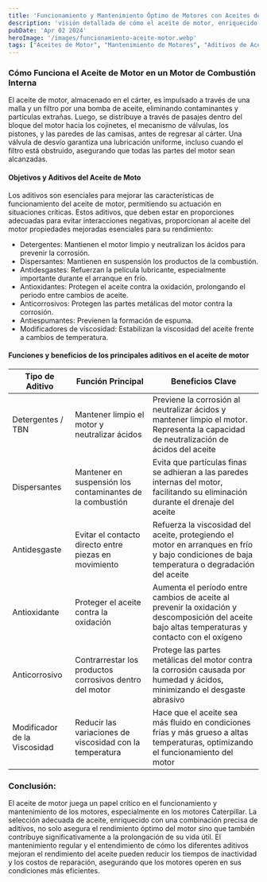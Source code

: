 ```yaml
---
title: 'Funcionamiento y Mantenimiento Óptimo de Motores con Aceites de Motor Especializados'
description: 'visión detallada de cómo el aceite de motor, enriquecido con aditivos específicos, contribuye al rendimiento óptimo y a la prolongación de la vida útil de los motores, con un enfoque especial en los motores Caterpillar'
pubDate: 'Apr 02 2024'
heroImage: '/images/funcionamiento-aceite-motor.webp'
tags: ["Aceites de Motor", "Mantenimiento de Motores", "Aditivos de Aceite"]
---
```

### Cómo Funciona el Aceite de Motor en un Motor de Combustión Interna
El aceite de motor, almacenado en el cárter, es impulsado a través de una malla y un filtro por una bomba de aceite, eliminando contaminantes y partículas extrañas. Luego, se distribuye a través de pasajes dentro del bloque del motor hacia los cojinetes, el mecanismo de válvulas, los pistones, y las paredes de las camisas, antes de regresar al cárter. Una válvula de desvío garantiza una lubricación uniforme, incluso cuando el filtro está obstruido, asegurando que todas las partes del motor sean alcanzadas.
#### Objetivos y Aditivos del Aceite de Moto
Los aditivos son esenciales para mejorar las características de funcionamiento del aceite de motor, permitiendo su actuación en situaciones críticas. Estos aditivos, que deben estar en proporciones adecuadas para evitar interacciones negativas, proporcionan al aceite del motor propiedades mejoradas esenciales para su rendimiento:
- Detergentes: Mantienen el motor limpio y neutralizan los ácidos para prevenir la corrosión.
- Dispersantes: Mantienen en suspensión los productos de la combustión.
- Antidesgastes: Refuerzan la película lubricante, especialmente importante durante el arranque en frío.
- Antioxidantes: Protegen el aceite contra la oxidación, prolongando el periodo entre cambios de aceite.
- Anticorrosivos: Protegen las partes metálicas del motor contra la corrosión.
- Antiespumantes: Previenen la formación de espuma.
- Modificadores de viscosidad: Estabilizan la viscosidad del aceite frente a cambios de temperatura.

#### Funciones y beneficios de los principales aditivos en el aceite de motor

|Tipo de Aditivo|Función Principal|Beneficios Clave|
|---------------|-----------------|----------------|
|Detergentes / TBN|	Mantener limpio el motor y neutralizar ácidos|Previene la corrosión al neutralizar ácidos y mantener limpio el motor. Representa la capacidad de neutralización de ácidos del aceite|
|Dispersantes|Mantener en suspensión los contaminantes de la combustión|Evita que partículas finas se adhieran a las paredes internas del motor, facilitando su eliminación durante el drenaje del aceite|
|Antidesgaste|Evitar el contacto directo entre piezas en movimiento|Refuerza la viscosidad del aceite, protegiendo el motor en arranques en frío y bajo condiciones de baja temperatura o degradación del aceite|
|Antioxidante|Proteger el aceite contra la oxidación|Aumenta el período entre cambios de aceite al prevenir la oxidación y descomposición del aceite bajo altas temperaturas y contacto con el oxígeno|
|Anticorrosivo|Contrarrestar los productos corrosivos dentro del motor|Protege las partes metálicas del motor contra la corrosión causada por humedad y ácidos, minimizando el desgaste abrasivo|
|Modificador de la Viscosidad|Reducir las variaciones de viscosidad con la temperatura|Hace que el aceite sea más fluido en condiciones frías y más grueso a altas temperaturas, optimizando el funcionamiento del motor|
### Conclusión:
El aceite de motor juega un papel crítico en el funcionamiento y mantenimiento de los motores, especialmente en los motores Caterpillar. La selección adecuada de aceite, enriquecido con una combinación precisa de aditivos, no solo asegura el rendimiento óptimo del motor sino que también contribuye significativamente a la prolongación de su vida útil. El mantenimiento regular y el entendimiento de cómo los diferentes aditivos mejoran el rendimiento del aceite pueden reducir los tiempos de inactividad y los costos de reparación, asegurando que los motores operen en sus condiciones más eficientes.